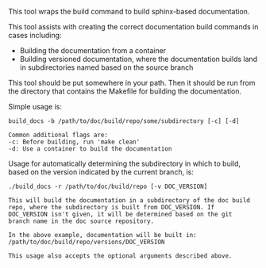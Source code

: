 This tool wraps the build command to build sphinx-based documentation.

This tool assists with creating the correct documentation build commands
in cases including:
- Building the documentation from a container
- Building versioned documentation, where the documentation builds land
  in subdirectories named based on the source branch

This tool should be put somewhere in your path. Then it should be run
from the directory that contains the Makefile for building the
documentation.

Simple usage is:

    build_docs -b /path/to/doc/build/repo/some/subdirectory [-c] [-d]

    Common additional flags are:
    -c: Before building, run 'make clean'
    -d: Use a container to build the documentation

Usage for automatically determining the subdirectory in which to build,
based on the version indicated by the current branch, is:

    ./build_docs -r /path/to/doc/build/repo [-v DOC_VERSION]

    This will build the documentation in a subdirectory of the doc build
    repo, where the subdirectory is built from DOC_VERSION. If
    DOC_VERSION isn't given, it will be determined based on the git
    branch name in the doc source repository.

    In the above example, documentation will be built in:
    /path/to/doc/build/repo/versions/DOC_VERSION

    This usage also accepts the optional arguments described above.
